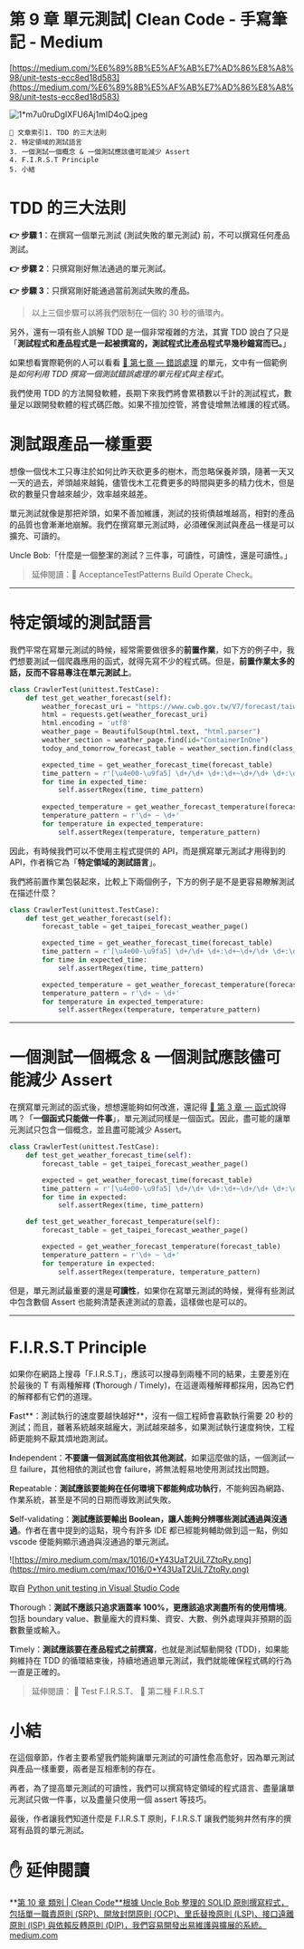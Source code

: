 # 第 9 章 單元測試| Clean Code - 手寫筆記 - Medium

[https://medium.com/%E6%89%8B%E5%AF%AB%E7%AD%86%E8%A8%98/unit-tests-ecc8ed18d583](https://medium.com/%E6%89%8B%E5%AF%AB%E7%AD%86%E8%A8%98/unit-tests-ecc8ed18d583)

![1*m7u0ruDgIXFU6Aj1mID4oQ.jpeg](9%20Clean%20Code%20Medium%20352bedb6e5b542629193faebe745e678/1m7u0ruDgIXFU6Aj1mID4oQ.jpeg)

```
🔖 文章索引1. TDD 的三大法則
2. 特定領域的測試語言
3. 一個測試一個概念 & 一個測試應該儘可能減少 Assert
4. F.I.R.S.T Principle
5. 小結
```

# **TDD 的三大法則**

**👉 步驟 1**：在撰寫一個單元測試 (測試失敗的單元測試) 前，不可以撰寫任何產品測試。

**👉 步驟 2**：只撰寫剛好無法通過的單元測試。

**👉 步驟 3**：只撰寫剛好能通過當前測試失敗的產品。

> 以上三個步驟可以將我們限制在一個約 30 秒的循環內。

另外，還有一項有些人誤解 TDD 是一個非常複雜的方法，其實 TDD 說白了只是「**測試程式和產品程式是一起被撰寫的，測試程式比產品程式早幾秒鐘寫而已。**」

如果想看實際範例的人可以看看 [🔗 第七章 — 錯誤處理](https://medium.com/%E6%89%8B%E5%AF%AB%E7%AD%86%E8%A8%98/error-handling-6132b22fe5c2) 的單元，文中有一個範例是*如何利用 TDD 撰寫一個測試錯誤處理的單元程式與主程式*。

我們使用 TDD 的方法開發軟體，長期下來我們將會累積數以千計的測試程式，數量足以跟開發軟體的程式碼匹敵。如果不擅加控管，將會徒增無法維護的程式碼。

# **測試跟產品一樣重要**

想像一個伐木工只專注於如何比昨天砍更多的樹木，而忽略保養斧頭，隨著一天又一天的過去，斧頭越來越鈍，儘管伐木工花費更多的時間與更多的精力伐木，但是砍的數量只會越來越少，效率越來越差。

單元測試就像是那把斧頭，如果不善加維護，測試的技術債越堆越高，相對的產品的品質也會漸漸地崩解。我們在撰寫單元測試時，必須確保測試與產品一樣是可以擴充、可讀的。

Uncle Bob:「什麼是一個整潔的測試？三件事，可讀性，可讀性，還是可讀性。」

> 延伸閱讀：🔗 AcceptanceTestPatterns Build Operate Check。

---

# **特定領域的測試語言**

我們平常在寫單元測試的時候，經常需要做很多的**前置作業**，如下方的例子中，我們想要測試一個爬蟲應用的函式，就得先寫不少的程式碼。但是，**前置作業太多的話，反而不容易專注在單元測試上**。

```python
class CrawlerTest(unittest.TestCase):
    def test_get_weather_forecast(self):
        weather_forecast_uri = "https://www.cwb.gov.tw/V7/forecast/taiwan/Taipei_City.htm"
        html = requests.get(weather_forecast_uri)
        html.encoding = 'utf8'
        weather_page = BeautifulSoup(html.text, "html.parser")
        weather_section = weather_page.find(id="ContainerInOne")
        todoy_and_tomorrow_forecast_table = weather_section.find(class_="FcstBoxTable01")

        expected_time = get_weather_forecast_time(forecast_table)
        time_pattern = r'[\u4e00-\u9fa5] \d+/\d+ \d+:\d+~\d+/\d+ \d+:\d+'
        for time in expected_time:
            self.assertRegex(time, time_pattern)
            
        expected_temperature = get_weather_forecast_temperature(forecast_table)
        temperature_pattern = r'\d+ ~ \d+'
        for temperature in expected_temperature:
            self.assertRegex(temperature, temperature_pattern)
```

因此，有時候我們可以不使用主程式提供的 API，而是撰寫單元測試才用得到的 API，作者稱它為「**特定領域的測試語言**」。

我們將前置作業包裝起來，比較上下兩個例子，下方的例子是不是更容易瞭解測試在描述什麼？

```python
class CrawlerTest(unittest.TestCase):
    def test_get_weather_forecast(self):
        forecast_table = get_taipei_forecast_weather_page()

        expected_time = get_weather_forecast_time(forecast_table)
        time_pattern = r'[\u4e00-\u9fa5] \d+/\d+ \d+:\d+~\d+/\d+ \d+:\d+'
        for time in expected_time:
            self.assertRegex(time, time_pattern)

        expected_temperature = get_weather_forecast_temperature(forecast_table)
        temperature_pattern = r'\d+ ~ \d+'
        for temperature in expected_temperature:
            self.assertRegex(temperature, temperature_pattern)
```

---

# **一個測試一個概念 & 一個測試應該儘可能減少 Assert**

在撰寫單元測試的函式後，想想還能夠如何改進，還記得 [🔗 第 3 章 — 函式](https://medium.com/%E6%89%8B%E5%AF%AB%E7%AD%86%E8%A8%98/functions-3663c2ca9c16)說得嗎？「**一個函式只能做一件事**」，單元測試同樣是一個函式。因此，盡可能的讓單元測試只包含一個概念，並且盡可能減少 Assert。

```python
class CrawlerTest(unittest.TestCase):
    def test_get_weather_forecast_time(self):
        forecast_table = get_taipei_forecast_weather_page()

        expected = get_weather_forecast_time(forecast_table)
        time_pattern = r'[\u4e00-\u9fa5] \d+/\d+ \d+:\d+~\d+/\d+ \d+:\d+'
        for time in expected:
            self.assertRegex(time, time_pattern)

    def test_get_weather_forecast_temperature(self):
        forecast_table = get_taipei_forecast_weather_page()

        expected = get_weather_forecast_temperature(forecast_table)
        temperature_pattern = r'\d+ ~ \d+'
        for temperature in expected:
            self.assertRegex(temperature, temperature_pattern)
```

但是，單元測試最重要的還是**可讀性**，如果你在寫單元測試的時候，覺得有些測試中包含數個 Assert 也能夠清楚表達測試的意義，這樣做也是可以的。

---

# **F.I.R.S.T Principle**

如果你在網路上搜尋「F.I.R.S.T」，應該可以搜尋到兩種不同的結果，主要差別在於最後的 T 有兩種解釋 (**T**horough / Timely)，在這邊兩種解釋都採用，因為它們的解釋都有它們的道理。

**F**ast**：測試執行的速度要越快越好**，沒有一個工程師會喜歡執行需要 20 秒的測試；而且，雖著系統越來越龐大，測試越來越多，如果測試執行速度夠快，工程師更能夠不厭其煩地跑測試。

**I**ndependent：**不要讓一個測試高度相依其他測試**，如果這麼做的話，一個測試一旦 failure，其他相依的測試也會 failure，將無法輕易地使用測試找出問題。

**R**epeatable：**測試應該要能夠在任何環境下都能夠成功執行**，不能夠因為網路、作業系統，甚至是不同的日期而導致測試失敗。

**S**elf-validating：**測試應該要輸出 Boolean，讓人能夠分辨哪些測試通過與沒通過**。作者在書中提到的這點，現今有許多 IDE 都已經能夠輔助做到這一點，例如 vscode 便能夠顯示通過與沒通過的單元測試。

![https://miro.medium.com/max/1016/0*Y43UaT2UiL7ZtoRy.png](https://miro.medium.com/max/1016/0*Y43UaT2UiL7ZtoRy.png)

取自 [Python unit testing in Visual Studio Code](https://code.visualstudio.com/docs/python/unit-testing)

**T**horough：**測試不應該只追求涵蓋率 100%，更應該追求測盡所有的使用情境**。包括 boundary value、數量龐大的資料集、資安、大數、例外處理與非預期的函數數量或輸入。

**T**imely：**測試應該要在產品程式之前撰寫**，也就是測試驅動開發 (TDD)，如果能夠維持在 TDD 的循環結束後，持續地通過單元測試，我們就能確保程式碼的行為一直是正確的。

> 延伸閱讀： 🔗 Test F.I.R.S.T、 🔗 第二種 F.I.R.S.T

# **小結**

在這個章節，作者主要希望我們能夠讓單元測試的可讀性愈高愈好，因為單元測試與產品一樣重要，兩者是互相牽制的存在。

再者，為了提高單元測試的可讀性，我們可以撰寫特定領域的程式語言、盡量讓單元測試只做一件事，以及盡量只使用一個 assert 等技巧。

最後，作者讓我們知道什麼是 F.I.R.S.T 原則，F.I.R.S.T 讓我們能夠井然有序的撰寫有品質的單元測試。

# **✋ 延伸閱讀**

**[第 10 章 類別 | Clean Code**根據 Uncle Bob 整理的 SOLID 原則撰寫程式，包括單一職責原則 (SRP)、開放封閉原則 (OCP)、里氏替換原則 (LSP)、接口遠離原則 (ISP) 與依賴反轉原則 (DIP)，我們容易開發出易維護與擴展的系統。medium.com](https://medium.com/%E6%89%8B%E5%AF%AB%E7%AD%86%E8%A8%98/%E7%AC%AC-10-%E7%AB%A0-%E9%A1%9E%E5%88%A5-clean-code-1c7898d11cd7)